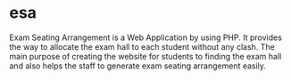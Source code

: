 # esa
Exam Seating Arrangement is a Web Application by using PHP. 
It provides the way to allocate the exam hall to each student without any clash.
The main purpose of creating the website for students to finding the exam hall and also helps the staff to generate exam seating arrangement easily.
